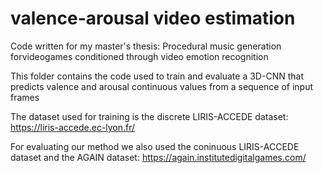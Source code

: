 # valence-arousal video estimation

Code written for my master's thesis: Procedural music generation forvideogames conditioned through video emotion recognition

This folder contains the code used to train and evaluate a 3D-CNN that predicts valence and arousal continuous values from a sequence of input frames

The dataset used for training is the discrete LIRIS-ACCEDE dataset: https://liris-accede.ec-lyon.fr/

For evaluating our method we also used the coninuous LIRIS-ACCEDE dataset and the AGAIN dataset: https://again.institutedigitalgames.com/
